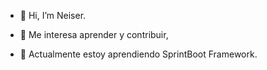 
- 👋 Hi, I’m Neiser.
* 👀 Me interesa aprender y contribuir,
+ 🌱 Actualmente estoy aprendiendo SprintBoot Framework.
